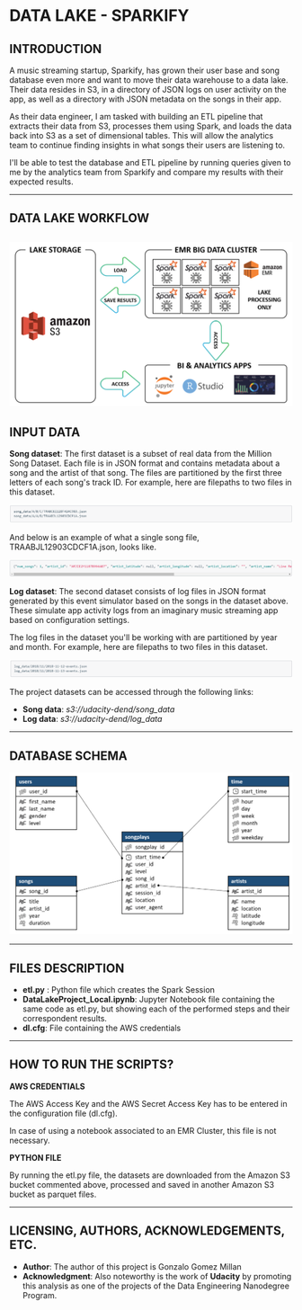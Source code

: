 # **DATA LAKE - SPARKIFY**

## **INTRODUCTION**
A music streaming startup, Sparkify, has grown their user base and song database even more and want to move their data warehouse to a data lake. Their data resides in S3, in a directory of JSON logs on user activity on the app, as well as a directory with JSON metadata on the songs in their app.

As their data engineer, I am tasked with building an ETL pipeline that extracts their data from S3, processes them using Spark, and loads the data back into S3 as a set of dimensional tables. This will allow the analytics team to continue finding insights in what songs their users are listening to.

I'll be able to test the database and ETL pipeline by running queries given to me by the analytics team from Sparkify and compare my results with their expected results.

---

## **DATA LAKE WORKFLOW**

![](images/Data_Lake_Sparkify_Workflow.png)
---

## **INPUT DATA**

**Song dataset**: The first dataset is a subset of real data from the Million Song Dataset. Each file is in JSON format and contains metadata about a song and the artist of that song. The files are partitioned by the first three letters of each song's track ID. For example, here are filepaths to two files in this dataset.

![](images/song_data_screenshot_1.png)

And below is an example of what a single song file, TRAABJL12903CDCF1A.json, looks like.

![](images/song_data_screenshot_2.png)


**Log dataset**: The second dataset consists of log files in JSON format generated by this event simulator based on the songs in the dataset above. These simulate app activity logs from an imaginary music streaming app based on configuration settings.

The log files in the dataset you'll be working with are partitioned by year and month. For example, here are filepaths to two files in this dataset.

![](images/log_data_screenshot_1.png)

The project datasets can be accessed through the following links:
- **Song data**: *s3://udacity-dend/song_data*
- **Log data**: *s3://udacity-dend/log_data*

---

## **DATABASE SCHEMA**
![](images/Nanodegree_DWH_Schema.png)

---

## **FILES DESCRIPTION**
- **etl.py** : Python file which creates the Spark Session
- **DataLakeProject_Local.ipynb**: Jupyter Notebook file containing the same code as etl.py, but showing each of the performed steps and their correspondent results.
- **dl.cfg**: File containing the AWS credentials

---

## **HOW TO RUN THE SCRIPTS?**

**AWS CREDENTIALS**

The AWS Access Key and the AWS Secret Access Key has to be entered in the configuration file (dl.cfg).

In case of using a notebook associated to an EMR Cluster, this file is not necessary.

**PYTHON FILE**

By running the etl.py file, the datasets are downloaded from the Amazon S3 bucket commented above, processed and saved in another Amazon S3 bucket as parquet files.

---
## **LICENSING, AUTHORS, ACKNOWLEDGEMENTS, ETC.**
- **Author**: The author of this project is Gonzalo Gomez Millan
- **Acknowledgment**: Also noteworthy is the work of **Udacity** by promoting  this analysis as one of the projects of the Data Engineering Nanodegree Program.